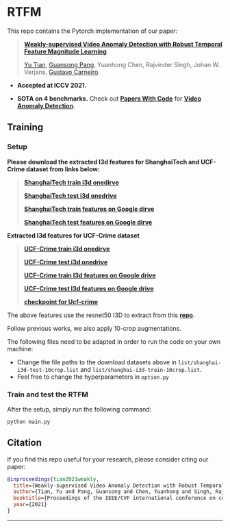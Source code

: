 # RTFM
This repo contains the Pytorch implementation of our paper:
> [**Weakly-supervised Video Anomaly Detection with Robust Temporal Feature Magnitude Learning**](https://arxiv.org/pdf/2101.10030.pdf)
>
> [Yu Tian](https://yutianyt.com/), [Guansong Pang](https://sites.google.com/site/gspangsite/home?authuser=0), Yuanhong Chen, Rajvinder Singh, Johan W. Verjans, [Gustavo Carneiro](https://cs.adelaide.edu.au/~carneiro/).

- **Accepted at ICCV 2021.**  

- **SOTA on 4 benchmarks.** Check out [**Papers With Code**](https://paperswithcode.com/paper/weakly-supervised-video-anomaly-detection) for [**Video Anomaly Detection**](https://paperswithcode.com/task/anomaly-detection-in-surveillance-videos). 


## Training

### Setup

**Please download the extracted I3d features for ShanghaiTech and UCF-Crime dataset from links below:**

> [**ShanghaiTech train i3d onedirve**](https://uao365-my.sharepoint.com/:f:/g/personal/a1697106_adelaide_edu_au/EiLi_oBQnAFCq3UG184p_akB2sV7szCWvOV9PtaKJ6lxtQ?e=MeM3TE)
> 
> [**ShanghaiTech test i3d onedrive**](https://uao365-my.sharepoint.com/:f:/g/personal/a1697106_adelaide_edu_au/EvUUrWqpWqVHrXBzxbzAdD8BGiZBiumWWOaZmQ_AMAkAdg?e=P1rwCg)
> 
> [**ShanghaiTech train features on Google dirve**](https://drive.google.com/drive/folders/1z-CQPpVtTyfZyPKZdv2hZ-h2oMF6s8ep?usp=sharing)
> 
> [**ShanghaiTech test features on Google dirve**](https://drive.google.com/drive/folders/1L71Qa0gao6aLVhSjL0H-u2khmTRKcmQs?usp=sharing)


**Extracted I3d features for UCF-Crime dataset**

> [**UCF-Crime train i3d onedirve**](https://uao365-my.sharepoint.com/:f:/g/personal/a1697106_adelaide_edu_au/ErCr6bjDzzZPstgposv1ttYBudL8UVnap6eHS46fFbooAQ?e=RZsMtA)
> 
> [**UCF-Crime test i3d onedrive**](https://uao365-my.sharepoint.com/:f:/g/personal/a1697106_adelaide_edu_au/EsmBEpklrShEjTFOWTd5FooBVXbeoDHTTqPZn60Vj3Guhg?e=hvv46w)
> 
> [**UCF-Crime train I3d features on Google drive**](https://drive.google.com/drive/folders/1_6FVnHYpThVd2p93wjnbNs9g1ZuaUSTp?usp=sharing)
> 
> [**UCF-Crime test I3d features on Google drive**](https://drive.google.com/drive/folders/1QCBTDUMBXYU9PonPh1TWnRtpTKOX-fxr?usp=sharing)
> 
> [**checkpoint for Ucf-crime**](https://uao365-my.sharepoint.com/:u:/g/personal/a1697106_adelaide_edu_au/Ed0gS0RZ5hFMqVa8LxcO3sYBqFEmzMU5IsvvLWxioTatKw?e=qHEl5Z)

The above features use the resnet50 I3D to extract from this [**repo**](https://github.com/Tushar-N/pytorch-resnet3d).

Follow previous works, we also apply 10-crop augmentations. 

The following files need to be adapted in order to run the code on your own machine:
- Change the file paths to the download datasets above in `list/shanghai-i3d-test-10crop.list` and `list/shanghai-i3d-train-10crop.list`.
- Feel free to change the hyperparameters in `option.py`
### Train and test the RTFM
After the setup, simply run the following command: 
```shell
python main.py
```


## Citation

If you find this repo useful for your research, please consider citing our paper:

```bibtex
@inproceedings{tian2021weakly,
  title={Weakly-supervised Video Anomaly Detection with Robust Temporal Feature Magnitude Learning},
  author={Tian, Yu and Pang, Guansong and Chen, Yuanhong and Singh, Rajvinder and Verjans, Johan W and Carneiro, Gustavo},
  booktitle={Proceedings of the IEEE/CVF international conference on computer vision},
  year={2021}
}

```
---
